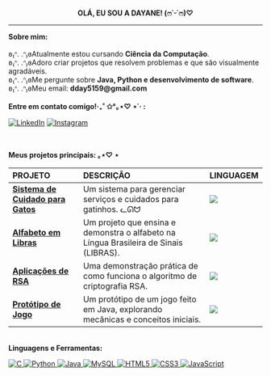 <p align="center">
  <b>OLÁ, EU SOU A DAYANE! (ෆ˙ᵕ˙ෆ)♡</b>
</p>

---

<div align="left">
  <b>Sobre mim: </b>
  <br><br>
  ʚ₍ᐢ. .ᐢ₎ɞAtualmente estou cursando <b>Ciência da Computação</b>.
  <br>
  ʚ₍ᐢ. .ᐢ₎ɞAdoro criar projetos que resolvem problemas e que são visualmente agradáveis.
  <br>
  ʚ₍ᐢ. .ᐢ₎ɞMe pergunte sobre <b>Java, Python e desenvolvimento de software</b>.
  <br>
  ʚ₍ᐢ. .ᐢ₎ɞMeu email: <b>dday5159@gmail.com</b>
</div>

<br>

<div align="left">
  <b>Entre em contato comigo!‧₊˚ ✩°｡⋆♡ ⋆˙‧ :</b>
  <p>
    <a href="https://www.linkedin.com/in/dayane-dias-negrello-287236337/" target="_blank"><img src="https://img.shields.io/badge/LinkedIn-0A66C2?style=for-the-badge&logo=linkedin&logoColor=white" alt="LinkedIn"/></a>
    <a href="https://instagram.com/dayanzoka" target="_blank"><img src="https://img.shields.io/badge/Instagram-E4405F?style=for-the-badge&logo=instagram&logoColor=white" alt="Instagram"/></a>
  </p>
  <br>
  
  <b>Meus projetos principais: ｡⋆♡ ⋆ </b>
  
  <table>
    <thead>
      <tr align="left">
        <th>PROJETO</th>
        <th>DESCRIÇÃO</th>
        <th>LINGUAGEM</th>
      </tr>
    </thead>
    <tbody>
      <tr>
        <td><a href="https://github.com/dayanzoka/sistema-de-cuidado-para-gatos"><b>Sistema de Cuidado para Gatos</b></a></td>
        <td>Um sistema para gerenciar serviços e cuidados para gatinhos. ᓚᘏᗢ</td>
        <td><img src="https://img.shields.io/badge/TypeScript-3178C6?style=for-the-badge&logo=typescript&logoColor=white"></td>
      </tr>
      <tr>
        <td><a href="https://github.com/dayanzoka/alfabeto-libras"><b>Alfabeto em Libras</b></a></td>
        <td>Um projeto que ensina e demonstra o alfabeto na Língua Brasileira de Sinais (LIBRAS).</td>
        <td><img src="https://img.shields.io/badge/JavaScript-F7DF1E?style=for-the-badge&logo=javascript&logoColor=black"></td>
      </tr>
      <tr>
        <td><a href="https://github.com/dayanzoka/aplicacoes-de-RSA"><b>Aplicações de RSA</b></a></td>
        <td>Uma demonstração prática de como funciona o algoritmo de criptografia RSA.</td>
        <td><img src="https://img.shields.io/badge/Python-3776AB?style=for-the-badge&logo=python&logoColor=white"></td>
      </tr>
      <tr>
        <td><a href="https://github.com/dayanzoka/prototype-jogo"><b>Protótipo de Jogo</b></a></td>
        <td>Um protótipo de um jogo feito em Java, explorando mecânicas e conceitos iniciais.</td>
        <td><img src="https://img.shields.io/badge/Java-ED8B00?style=for-the-badge&logo=openjdk&logoColor=white"></td>
      </tr>
    </tbody>
  </table>

  <br>
  <b>Linguagens e Ferramentas:</b>
  <p> 
    <a href="#" target="_blank" rel="noreferrer"> <img src="https://img.shields.io/badge/C-A8B9CC?style=for-the-badge&logo=c&logoColor=white" alt="C"/> </a> 
    <a href="#" target="_blank" rel="noreferrer"> <img src="https://img.shields.io/badge/Python-FFD43B?style=for-the-badge&logo=python&logoColor=black" alt="Python"/> </a> 
    <a href="#" target="_blank" rel="noreferrer"> <img src="https://img.shields.io/badge/Java-F8951D?style=for-the-badge&logo=java&logoColor=white" alt="Java"/> </a> 
    <a href="#" target="_blank" rel="noreferrer"> <img src="https://img.shields.io/badge/MySQL-CDB4DB?style=for-the-badge&logo=mysql&logoColor=white" alt="MySQL"/> </a> 
    <a href="#" target="_blank" rel="noreferrer"> <img src="https://img.shields.io/badge/HTML5-FFA07A?style=for-the-badge&logo=html5&logoColor=white" alt="HTML5"/> </a> 
    <a href="#" target="_blank" rel="noreferrer"> <img src="https://img.shields.io/badge/CSS3-87CEEB?style=for-the-badge&logo=css3&logoColor=white" alt="CSS3"/> </a> 
    <a href="#" target="_blank" rel="noreferrer"> <img src="https://img.shields.io/badge/JavaScript-F9E79F?style=for-the-badge&logo=javascript&logoColor=black" alt="JavaScript"/> </a> 
  </

